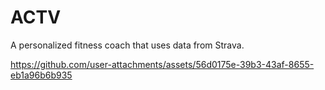 # ACTV

A personalized fitness coach that uses data from Strava.

https://github.com/user-attachments/assets/56d0175e-39b3-43af-8655-eb1a96b6b935

